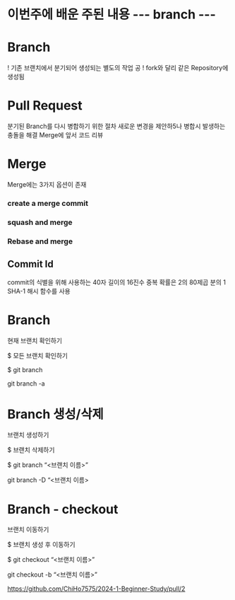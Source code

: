 
# 이번주에 배운 주된 내용 --- branch ---


# Branch
! 기존 브랜치에서 분기되어 생성되는 별도의 작업 공
! fork와 달리 같은 Repository에 생성됨


# Pull Request
분기된 Branch를 다시 병합하기 위한 절차
 새로운 변경을 제안하5나 병합시 발생하는 충돌을 해결
Merge에 앞서 코드 리뷰


# Merge
Merge에는 3가지 옵션이 존재

### create a merge commit

### squash and merge

### Rebase and merge 


## Commit Id
 commit의 식별을 위해 사용하는 40자 길이의 16진수
 중복 확률은 2의 80제곱 분의 1
 SHA-1 해시 함수를 사용




# Branch
현재 브랜치 확인하기

$
모든 브랜치 확인하기

$
git branch


git branch -a


# Branch 생성/삭제
브랜치 생성하기

$
브랜치 삭제하기

$
git branch “<브랜치 이름>”


git branch -D “<브랜치 이름>

# Branch - checkout
브랜치 이동하기

$
브랜치 생성 후 이동하기

$
git checkout “<브랜치 이름>”


git checkout -b “<브랜치 이름>”

https://github.com/ChiHo7575/2024-1-Beginner-Study/pull/2
